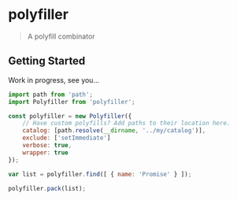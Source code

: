 # polyfiller

> A polyfill combinator

## Getting Started


Work in progress, see you...


```js
import path from 'path';
import Polyfiller from 'polyfiller';

const polyfiller = new Polyfiller({
	// Have custom polyfills? Add paths to their location here.
	catalog: [path.resolve(__dirname, '../my/catalog')],
	exclude: ['setImmediate']
	verbose: true,
	wrapper: true
});

var list = polyfiller.find([ { name: 'Promise' } ]);

polyfiller.pack(list);
```

